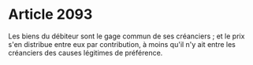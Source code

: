 # Article 2093

Les biens du débiteur sont le gage commun de ses créanciers ; et le prix s'en distribue entre eux par contribution, à moins qu'il n'y ait entre les créanciers des causes légitimes de préférence.
